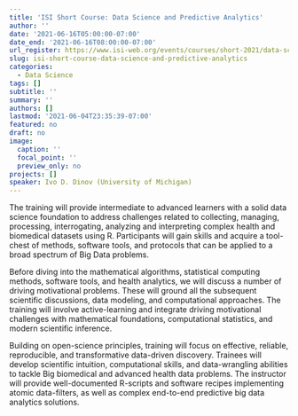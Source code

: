 ```yaml
---
title: 'ISI Short Course: Data Science and Predictive Analytics'
author: ''
date: '2021-06-16T05:00:00-07:00'
date_end: '2021-06-16T08:00:00-07:00'
url_register: https://www.isi-web.org/events/courses/short-2021/data-science-and-predictive-analytics-dspa
slug: isi-short-course-data-science-and-predictive-analytics
categories:
  - Data Science
tags: []
subtitle: ''
summary: ''
authors: []
lastmod: '2021-06-04T23:35:39-07:00'
featured: no
draft: no
image:
  caption: ''
  focal_point: ''
  preview_only: no
projects: []
speaker: Ivo D. Dinov (University of Michigan)
---
```

<!--more-->
The training will provide intermediate to advanced learners with a solid data science foundation to address challenges related to collecting, managing, processing, interrogating, analyzing and interpreting complex health and biomedical datasets using R. Participants will gain skills and acquire a tool-chest of methods, software tools, and protocols that can be applied to a broad spectrum of Big Data problems.  

Before diving into the mathematical algorithms, statistical computing methods, software tools, and health analytics, we will discuss a number of driving motivational problems. These will ground all the subsequent scientific discussions, data modeling, and computational approaches. The training will involve active-learning and integrate driving motivational challenges with mathematical foundations, computational statistics, and modern scientific inference.  

Building on open-science principles, training will focus on effective, reliable, reproducible, and transformative data-driven discovery. Trainees will develop scientific intuition, computational skills, and data-wrangling abilities to tackle Big biomedical and advanced health data problems. The instructor will provide well-documented R-scripts and software recipes implementing atomic data-filters, as well as complex end-to-end predictive big data analytics solutions.  